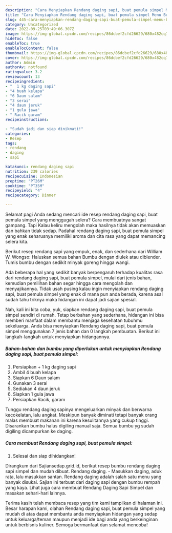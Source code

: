 ```yaml
---
description: "Cara Menyiapkan Rendang daging sapi, buat pemula simpel Menu Buat lebaran"
title: "Cara Menyiapkan Rendang daging sapi, buat pemula simpel Menu Buat lebaran"
slug: 445-cara-menyiapkan-rendang-daging-sapi-buat-pemula-simpel-menu-buat-lebaran
category: Uncategorized
date: 2022-09-25T03:49:06.307Z
image: https://img-global.cpcdn.com/recipes/86dcbef2cfd26629/680x482cq70/rendang-daging-sapi-buat-pemula-simpel-foto-resep-utama.jpg
hideToc: false
enableToc: true
enableTocContent: false
thumbnail: https://img-global.cpcdn.com/recipes/86dcbef2cfd26629/680x482cq70/rendang-daging-sapi-buat-pemula-simpel-foto-resep-utama.jpg
cover: https://img-global.cpcdn.com/recipes/86dcbef2cfd26629/680x482cq70/rendang-daging-sapi-buat-pemula-simpel-foto-resep-utama.jpg
author: Admin
authorAv: notfound
ratingvalue: 3.2
reviewcount: 13
recipeingredient:
- "  1 kg daging sapi"
- "4 buah kelapa"
- "6 Daun salam"
- "3 serai"
- "4 daun jeruk"
- "1 gula jawa"
- " Racik garam"
recipeinstructions:

- "Sudah jadi dan siap dinikmati!"
categories:
- Resep
tags:
- rendang
- daging
- sapi

katakunci: rendang daging sapi 
nutrition: 239 calories
recipecuisine: Indonesian
preptime: "PT26M"
cooktime: "PT35M"
recipeyield: "4"
recipecategory: Dinner

---
```



Selamat pagi Anda sedang mencari ide resep rendang daging sapi, buat pemula simpel yang menggugah selera? Cara membuatnya sangat gampang. Tapi Kalau keliru mengolah maka hasilnya tidak akan memuaskan dan bahkan tidak sedap. Padahal rendang daging sapi, buat pemula simpel yang enak seharusnya memiliki aroma dan cita rasa yang dapat memancing selera kita.


Berikut resep rendang sapi yang empuk, enak, dan sederhana dari William W. Wongso: Haluskan semua bahan Bumbu dengan diulek atau diblender. Tumis bumbu dengan sedikit minyak goreng hingga wangi.

Ada beberapa hal yang sedikit banyak berpengaruh terhadap kualitas rasa dari rendang daging sapi, buat pemula simpel, mulai dari jenis bahan, kemudian pemilihan bahan segar hingga cara mengolah dan menyajikannya. Tidak usah pusing kalau ingin menyiapkan rendang daging sapi, buat pemula simpel yang enak di mana pun anda berada, karena asal sudah tahu triknya maka hidangan ini dapat jadi sajian spesial.


Nah, kali ini kita coba, yuk, siapkan rendang daging sapi, buat pemula simpel sendiri di rumah. Tetap berbahan yang sederhana, hidangan ini bisa memberi manfaat dalam membantu menjaga kesehatan tubuhmu sekeluarga. Anda bisa menyiapkan Rendang daging sapi, buat pemula simpel menggunakan 7 jenis bahan dan 0 langkah pembuatan. Berikut ini langkah-langkah untuk menyiapkan hidangannya.

<!--inarticleads1-->

##### Bahan-bahan dan bumbu yang diperlukan untuk menyiapkan Rendang daging sapi, buat pemula simpel:

1. Persiapkan  + 1 kg daging sapi
1. Ambil 4 buah kelapa
1. Siapkan 6 Daun salam
1. Gunakan 3 serai
1. Sediakan 4 daun jeruk
1. Siapkan 1 gula jawa
1. Persiapkan  Racik, garam


Tunggu rendang daging sapinya mengeluarkan minyak dan berwarna kecokelatan, lalu angkat. Meskipun banyak diminati tetapi banyak orang malas membuat makanan ini karena kesulitannya yang cukup tinggi. Disarankan bumbu halus digiling manual saja. Semua bumbu yg sudah digiling dicampurkan ke daging. 

<!--inarticleads2-->

##### Cara membuat Rendang daging sapi, buat pemula simpel:


1. Selesai dan siap dihidangkan!

Dirangkum dari Sajiansedap.grid.id, berikut resep bumbu rendang daging sapi simpel dan mudah dibuat. Rendang daging. - Masukkan daging, aduk rata, lalu masukkan santan. Rendang daging adalah salah satu menu yang banyak disukai. Sajian ini terbuat dari daging sapi dengan bumbu rempah yang kaya. Lihat juga cara membuat Rendang Daging Sapi Simpel dan masakan sehari-hari lainnya. 

Terima kasih telah membaca resep yang tim kami tampilkan di halaman ini. Besar harapan kami, olahan Rendang daging sapi, buat pemula simpel yang mudah di atas dapat membantu anda menyiapkan hidangan yang sedap untuk keluarga/teman maupun menjadi ide bagi anda yang berkeinginan untuk berbisnis kuliner. Semoga bermanfaat dan selamat mencoba!
